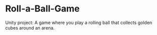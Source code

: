 # Roll-a-Ball-Game
Unity project: A game where you play a rolling ball that collects golden cubes around an arena.
